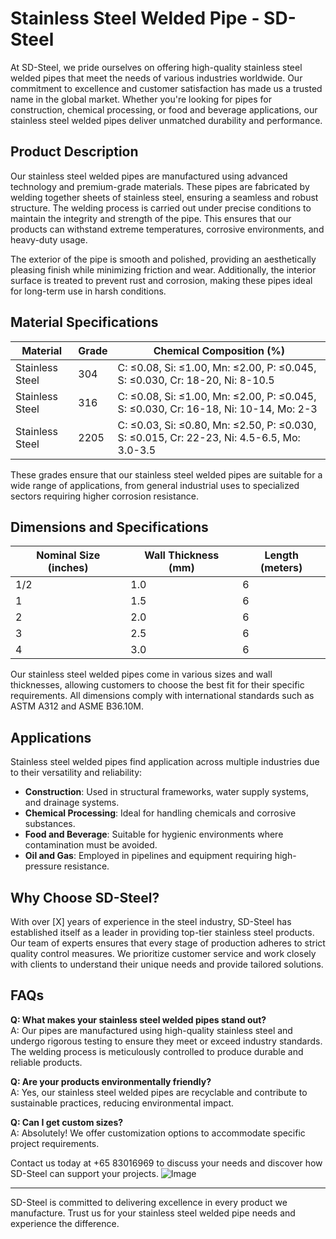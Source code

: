 # Stainless Steel Welded Pipe - SD-Steel

At SD-Steel, we pride ourselves on offering high-quality stainless steel welded pipes that meet the needs of various industries worldwide. Our commitment to excellence and customer satisfaction has made us a trusted name in the global market. Whether you're looking for pipes for construction, chemical processing, or food and beverage applications, our stainless steel welded pipes deliver unmatched durability and performance.

## Product Description

Our stainless steel welded pipes are manufactured using advanced technology and premium-grade materials. These pipes are fabricated by welding together sheets of stainless steel, ensuring a seamless and robust structure. The welding process is carried out under precise conditions to maintain the integrity and strength of the pipe. This ensures that our products can withstand extreme temperatures, corrosive environments, and heavy-duty usage.

The exterior of the pipe is smooth and polished, providing an aesthetically pleasing finish while minimizing friction and wear. Additionally, the interior surface is treated to prevent rust and corrosion, making these pipes ideal for long-term use in harsh conditions.

## Material Specifications

| **Material** | **Grade** | **Chemical Composition (%)** |
|--------------|-----------|-----------------------------|
| Stainless Steel | 304 | C: ≤0.08, Si: ≤1.00, Mn: ≤2.00, P: ≤0.045, S: ≤0.030, Cr: 18-20, Ni: 8-10.5 |
| Stainless Steel | 316 | C: ≤0.08, Si: ≤1.00, Mn: ≤2.00, P: ≤0.045, S: ≤0.030, Cr: 16-18, Ni: 10-14, Mo: 2-3 |
| Stainless Steel | 2205 | C: ≤0.03, Si: ≤0.80, Mn: ≤2.50, P: ≤0.030, S: ≤0.015, Cr: 22-23, Ni: 4.5-6.5, Mo: 3.0-3.5 |

These grades ensure that our stainless steel welded pipes are suitable for a wide range of applications, from general industrial uses to specialized sectors requiring higher corrosion resistance.

## Dimensions and Specifications

| **Nominal Size (inches)** | **Wall Thickness (mm)** | **Length (meters)** |
|---------------------------|-------------------------|---------------------|
| 1/2                       | 1.0                     | 6                   |
| 1                       | 1.5                     | 6                   |
| 2                        | 2.0                     | 6                   |
| 3                        | 2.5                     | 6                   |
| 4                        | 3.0                     | 6                   |

Our stainless steel welded pipes come in various sizes and wall thicknesses, allowing customers to choose the best fit for their specific requirements. All dimensions comply with international standards such as ASTM A312 and ASME B36.10M.

## Applications

Stainless steel welded pipes find application across multiple industries due to their versatility and reliability:

- **Construction**: Used in structural frameworks, water supply systems, and drainage systems.
- **Chemical Processing**: Ideal for handling chemicals and corrosive substances.
- **Food and Beverage**: Suitable for hygienic environments where contamination must be avoided.
- **Oil and Gas**: Employed in pipelines and equipment requiring high-pressure resistance.

## Why Choose SD-Steel?

With over [X] years of experience in the steel industry, SD-Steel has established itself as a leader in providing top-tier stainless steel products. Our team of experts ensures that every stage of production adheres to strict quality control measures. We prioritize customer service and work closely with clients to understand their unique needs and provide tailored solutions.

## FAQs

**Q: What makes your stainless steel welded pipes stand out?**  
A: Our pipes are manufactured using high-quality stainless steel and undergo rigorous testing to ensure they meet or exceed industry standards. The welding process is meticulously controlled to produce durable and reliable products.

**Q: Are your products environmentally friendly?**  
A: Yes, our stainless steel welded pipes are recyclable and contribute to sustainable practices, reducing environmental impact.

**Q: Can I get custom sizes?**  
A: Absolutely! We offer customization options to accommodate specific project requirements.

Contact us today at +65 83016969 to discuss your needs and discover how SD-Steel can support your projects. ![Image](https://github.com/user-attachments/assets/2567258e-e124-4816-932d-1809bd27ef0b)

---

SD-Steel is committed to delivering excellence in every product we manufacture. Trust us for your stainless steel welded pipe needs and experience the difference.